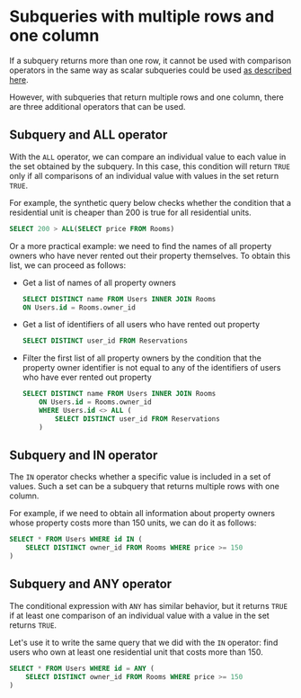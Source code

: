 # Subqueries with multiple rows and one column

If a subquery returns more than one row, it cannot be used with comparison operators in the same way as scalar subqueries could be used <a href="https://sql-academy.org/guide/subquery-with-one-column-one-row" target="_blank">as described here</a>.

However, with subqueries that return multiple rows and one column, there are three additional operators that can be used.

## Subquery and ALL operator

With the `ALL` operator, we can compare an individual value to each value in the set obtained by the subquery.
In this case, this condition will return `TRUE` only if all comparisons of an individual value with values in the set return `TRUE`.

For example, the synthetic query below checks whether the condition that a residential unit is cheaper than 200 is true for all residential units.

```sql
SELECT 200 > ALL(SELECT price FROM Rooms)
```

Or a more practical example: we need to find the names of all property owners who have never rented out their property themselves.
To obtain this list, we can proceed as follows:

- Get a list of names of all property owners
  ```sql
  SELECT DISTINCT name FROM Users INNER JOIN Rooms
  ON Users.id = Rooms.owner_id
  ```
- Get a list of identifiers of all users who have rented out property

  ```sql
  SELECT DISTINCT user_id FROM Reservations
  ```

- Filter the first list of all property owners by the condition that the property owner identifier is not equal to any of the identifiers of users who have ever rented out property

  ```sql
  SELECT DISTINCT name FROM Users INNER JOIN Rooms
      ON Users.id = Rooms.owner_id
      WHERE Users.id <> ALL (
          SELECT DISTINCT user_id FROM Reservations
      )
  ```

## Subquery and IN operator

The `IN` operator checks whether a specific value is included in a set of values. Such a set can be a subquery that returns multiple rows with one column.

For example, if we need to obtain all information about property owners whose property costs more than 150 units, we can do it as follows:

```sql
SELECT * FROM Users WHERE id IN (
    SELECT DISTINCT owner_id FROM Rooms WHERE price >= 150
)
```

## Subquery and ANY operator

The conditional expression with `ANY` has similar behavior, but it returns `TRUE` if at least one comparison of an individual value with a value in the set returns `TRUE`.

Let's use it to write the same query that we did with the `IN` operator: find users who own at least one residential unit that costs more than 150.

```sql
SELECT * FROM Users WHERE id = ANY (
    SELECT DISTINCT owner_id FROM Rooms WHERE price >= 150
)
```
